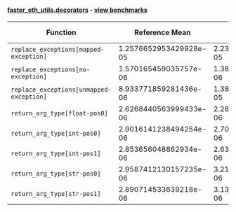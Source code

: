 #### [faster_eth_utils.decorators](https://github.com/BobTheBuidler/faster-eth-utils/blob/master/faster_eth_utils/decorators.py) - [view benchmarks](https://github.com/BobTheBuidler/faster-eth-utils/blob/master/benchmarks/test_decorators_benchmarks.py)

| Function | Reference Mean | Faster Mean | % Change | Speedup (%) | x Faster | Faster |
|----------|---------------|-------------|----------|-------------|----------|--------|
| `replace_exceptions[mapped-exception]` | 1.2576652953429928e-05 | 2.239602750208387e-05 | -78.08% | -43.84% | 0.56x | ❌ |
| `replace_exceptions[no-exception]` | 1.570165459035757e-06 | 1.3843169349530131e-06 | 11.84% | 13.43% | 1.13x | ✅ |
| `replace_exceptions[unmapped-exception]` | 8.933771859281436e-06 | 1.3868802470076125e-05 | -55.24% | -35.58% | 0.64x | ❌ |
| `return_arg_type[float-pos0]` | 2.6268440563999433e-06 | 2.2896124387395407e-06 | 12.84% | 14.73% | 1.15x | ✅ |
| `return_arg_type[int-pos0]` | 2.9016141238494254e-06 | 2.7040856732104776e-06 | 6.81% | 7.30% | 1.07x | ✅ |
| `return_arg_type[int-pos1]` | 2.853656048862934e-06 | 2.6399571028519247e-06 | 7.49% | 8.09% | 1.08x | ✅ |
| `return_arg_type[str-pos0]` | 2.9587412130157235e-06 | 3.218969957377334e-06 | -8.80% | -8.08% | 0.92x | ❌ |
| `return_arg_type[str-pos1]` | 2.890714533639218e-06 | 3.1303973527423785e-06 | -8.29% | -7.66% | 0.92x | ❌ |
